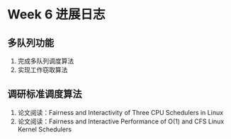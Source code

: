 # Week 6 进展日志

## 多队列功能

1. 完成多队列调度算法
2. 实现工作窃取算法

## 调研标准调度算法

1. 论文阅读：Fairness and Interactivity of Three CPU Schedulers in Linux
2. 论文阅读：Fairness and Interactive Performance of O(1) and CFS Linux Kernel 
Schedulers